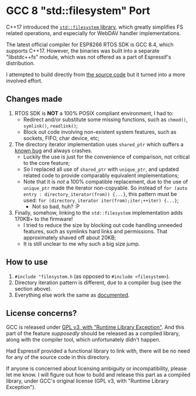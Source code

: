 # GCC 8 "std::filesystem" Port

C++17 introduced the [`std::filesystem` library](https://en.cppreference.com/w/cpp/filesystem),
which greatly simplifies FS related operations, and especially for WebDAV handler implementations.

The latest official compiler for ESP8266 RTOS SDK is GCC 8.4, which supports C++17. However,
the binaries was built into a separate "libstdc++fs" module, which was not offered as a part of
Espressif's distribution.

I attempted to build directly from
[the source code](https://github.com/gcc-mirror/gcc/tree/releases/gcc-8/libstdc%2B%2B-v3/src/filesystem)
but it turned into a more involved effort.

## Changes made

1. RTOS SDK is **NOT** a 100% POSIX compliant environment, I had to:
   - Redirect and/or substitute some missing functions, such as `chmod()`, `symlink()`, `readlink()`;
   - Block out code involving non-existent system features, such as sockets, FIFO, char device, etc;
2. The directory iterator implementation uses `shared_ptr` which suffers a
   [known bug](https://github.com/espressif/ESP8266_RTOS_SDK/issues/991) and always crashes.
   - Luckily the use is just for the convenience of comparison, not critical to the core feature;
   - So I replaced all use of `shared_ptr` with `unique_ptr`, and updated related code to provide
     comparably equivalent implementations;
   - Note that it is *not* a 100% compatible replacement, due to the use of `unique_ptr` made the
     iterator non-copyable. So instead of `for (auto entry : directory_iterator(from)) {...}`,
     this pattern must be used: `for (directory_iterator iter(from);iter;++iter) {...}`;
     - Not so bad, huh? :P
3. Finally, somehow, linking to the `std::filesystem` implementation adds 170KB+ to the firmware!
   - I tried to reduce the size by blocking out code handling unneeded features, such as symlinks
     hard links and permissions. That approximately shaved off about 20KB;
   - It is still unclear to me why such a big size jump.

## How to use

1. `#include "filesystem.h` (as opposed to `#include <filesystem>`).
2. Directory iteration pattern is different, due to a compiler bug (see the section above).
3. Everything else work the same as [documented](https://en.cppreference.com/w/cpp/filesystem).

## License concerns?

GCC is released under
[GPL v3, with "Runtime Library Exception"](https://gcc.gnu.org/onlinedocs/libstdc++/manual/license.html).
And this part of the feature *supposedly* should be released as a compiled library, along with the
compiler tool, which unfortunately didn't happen.

Had Espressif provided a functional library to link with, there will be no need for any of the
source code in this directory.

If anyone is concerned about licensing ambiguity or incompatibility, please let me know.
I will figure out how to build and release this part as a compiled library, under GCC's original
license (GPL v3, with "Runtime Library Exception").